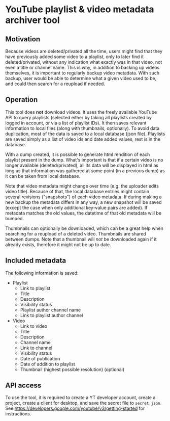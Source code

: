 # YouTube playlist & video metadata archiver tool

## Motivation
Because videos are deleted/privated all the time, users might find that they have previously added some video to a playlist, only to later find it deleted/privated, without any indication what exactly was in that video, not even a title or channel name. This is why, in addition to backing up videos themselves, it is important to regularly backup video metadata. With such backup, user would be able to determine what a given video used to be, and could then search for a reupload if needed.

## Operation
This tool does **not** download videos. It uses the freely available YouTube API to query playlists (selected either by taking all playlists created by logged in account, or via a list of playlist IDs). It then saves relevant information to local files (along with thumbnails, optionally). To avoid data duplication, most of the data is saved to a local database (json file). Playlists are saved simply as a list of video ids and date added values, rest is in the database.

With a dump created, it is possible to generate html rendition of each playlist present in the dump. What's important is that if a certain video is no longer available (deleted/privated), all its data will be displayed in html as long as that information was gathered at some point (in a previous dump) as it can be taken from local database.

Note that video metadata might change over time (e.g. the uploader edits video title). Because of that, the local database entries might contain several revisions ("snapshots") of each video metadata. If during making a new backup the metadata differs in any way, a new snapshot will be saved (except the case when only additional key-value pairs are added). If metadata matches the old values, the datetime of that old metadata will be bumped.

Thumbnails can optionally be downloaded, which can be a great help when searching for a reupload of a deleted video. Thumbnails are shared between dumps. Note that a thumbnail will *not* be downloaded again if it already exists, therefore it might not be up to date.

## Included metadata
The following information is saved:

* Playlist
	* Link to playlist
	* Title
	* Description
	* Visibility status
	* Playlist author channel name
	* Link to playlist author channel
* Video
	* Link to video
	* Title
	* Description
	* Channel name
	* Link to channel
	* Visibility status
	* Date of publication
	* Date of addition to playlist
	* Thumbnail (highest possible resolution) (optional)

## API access
To use the tool, it is required to create a YT developer account, create a project, create a client for desktop, and save the secret file to `secret.json`. See https://developers.google.com/youtube/v3/getting-started for instructions.
